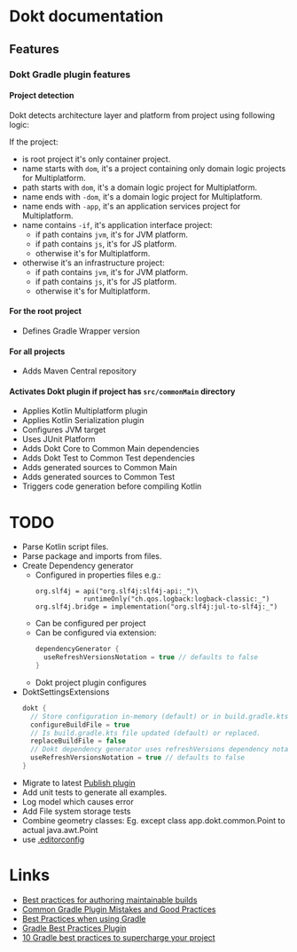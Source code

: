 # Dokt documentation

## Features

### Dokt Gradle plugin features

#### Project detection

Dokt detects architecture layer and platform from project using following logic:

If the project:
- is root project it's only container project.
- name starts with `dom`, it's a project containing only domain logic projects for Multiplatform.
- path starts with `dom`, it's a domain logic project for Multiplatform.
- name ends with `-dom`, it's a domain logic project for Multiplatform.
- name ends with `-app`, it's an application services project for Multiplatform.
- name contains `-if`, it's application interface project:
  - if path contains `jvm`, it's for JVM platform.
  - if path contains `js`, it's for JS platform.
  - otherwise it's for Multiplatform.
- otherwise it's an infrastructure project:
  - if path contains `jvm`, it's for JVM platform.
  - if path contains `js`, it's for JS platform.
  - otherwise it's for Multiplatform.

#### For the root project

- Defines Gradle Wrapper version

#### For all projects
 
- Adds Maven Central repository

#### Activates Dokt plugin if project has `src/commonMain` directory
- Applies Kotlin Multiplatform plugin
- Applies Kotlin Serialization plugin
- Configures JVM target
- Uses JUnit Platform
- Adds Dokt Core to Common Main dependencies
- Adds Dokt Test to Common Test dependencies
- Adds generated sources to Common Main
- Adds generated sources to Common Test
- Triggers code generation before compiling Kotlin 

# TODO

- Parse Kotlin script files.
- Parse package and imports from files.
- Create Dependency generator
  - Configured in properties files e.g.:
    ```properties
    org.slf4j = api("org.slf4j:slf4j-api:_")\
                runtimeOnly("ch.qos.logback:logback-classic:_")
    org.slf4j.bridge = implementation("org.slf4j:jul-to-slf4j:_")
    ```
  - Can be configured per project
  - Can be configured via extension:
    ```kotlin
    dependencyGenerator {
      useRefreshVersionsNotation = true // defaults to false
    }
    ```
  - Dokt project plugin configures
- DoktSettingsExtensions
  ```kotlin
  dokt {
    // Store configuration in-memory (default) or in build.gradle.kts file.
    configureBuildFile = true
    // Is build.gradle.kts file updated (default) or replaced.
    replaceBuildFile = false
    // Dokt dependency generator uses refreshVersions dependency notations e.g. `Kotlin.stdlib.jdk8`
    useRefreshVersionsNotation = true // defaults to false
  }
  ```
- Migrate to latest [Publish plugin](https://plugins.gradle.org/plugin/com.gradle.plugin-publish)
- Add unit tests to generate all examples.
- Log model which causes error
- Add File system storage tests
- Combine geometry classes: Eg. except class app.dokt.common.Point to actual java.awt.Point
- use [.editorconfig](https://editorconfig.org/)

# Links

- [Best practices for authoring maintainable builds](https://docs.gradle.org/current/userguide/authoring_maintainable_build_scripts.html)
- [Common Gradle Plugin Mistakes and Good Practices](https://marcelkliemannel.com/articles/2022/common-gradle-plugin-mistakes-and-good-practices/)
- [Best Practices when using Gradle](https://github.com/liutikas/gradle-best-practices)
- [Gradle Best Practices Plugin](https://github.com/autonomousapps/gradle-best-practices-plugin)
- [10 Gradle best practices to supercharge your project](https://gradlehero.com/gradle-best-practices/)
